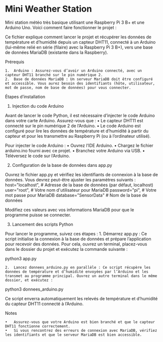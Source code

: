 # Mini Weather Station
Mini station météo très basique utilisant une Raspberry Pi 3 B+ et une Arduino Uno.
Voici comment faire fonctionner le projet :

Ce fichier explique comment lancer le projet et récupérer les données de température et d’humidité depuis un capteur DHT11, connecté à un Arduino (lui-même relié en série (filaire) avec la Raspberry Pi 3 B+), vers une base de données MariaDB (existante dans la Raspberry).


Prérequis

	1.	Arduino : Assurez-vous d’avoir un Arduino connecté, avec un capteur DHT11 branché sur le pin numérique 2.
	2.	Base de données MariaDB : Un serveur MariaDB doit être configuré et accessible. Vous aurez besoin des identifiants (hôte, utilisateur, mot de passe, nom de base de données) pour vous connecter.




Étapes d’installation


1. Injection du code Arduino

Avant de lancer le code Python, il est nécessaire d’injecter le code Arduino dans votre carte Arduino. Assurez-vous que :
	•	Le capteur DHT11 est connecté sur le pin numérique 2 de l’Arduino.
	•	Le code Arduino est configuré pour lire les données de température et d’humidité à partir du capteur et pour les transmettre au Raspberry Pi (ou à l’ordinateur utilisé).

Pour injecter le code Arduino :
	•	Ouvrez l’IDE Arduino.
	•	Chargez le fichier arduino.ino fourni avec ce projet.
	•	Branchez votre Arduino via USB.
	•	Téléversez le code sur l’Arduino.


2. Configuration de la base de données dans app.py

Ouvrez le fichier app.py et vérifiez les identifiants de connexion à la base de données. Vous devrez peut-être ajuster les paramètres suivants :
    host="localhost",		# Adresse de la base de données (par défaut, localhost)
    user="root",			#  Votre nom d'utilisateur pour MariaDB
    password="pi",			# Votre mot passe pour MariaDB
    database="SensorData"	# Nom de la base de données

Modifiez ces valeurs avec vos informations MariaDB pour que le programme puisse se connecter.


3. Lancement des scripts Python

Pour lancer le programme, suivez ces étapes :
	1.	Démarrez app.py : Ce script initialise la connexion à la base de données et prépare l’application pour recevoir des données. Pour cela, ouvrez un terminal, placez-vous dans le dossier du projet et exécutez la commande suivante :

python3 app.py


	2.	Lancez donnees_arduino.py en parallèle : Ce script récupère les données de température et d’humidité envoyées par l’Arduino et les transmet au programme principal. Ouvrez un autre terminal dans le même dossier, et exécutez :

python3 donnees_arduino.py

Ce script enverra automatiquement les relevés de température et d’humidité du capteur DHT11 connecté à l’Arduino.




Notes

	•	Assurez-vous que votre Arduino est bien branché et que le capteur DHT11 fonctionne correctement.
	•	Si vous rencontrez des erreurs de connexion avec MariaDB, vérifiez les identifiants et que le serveur MariaDB est bien accessible.
